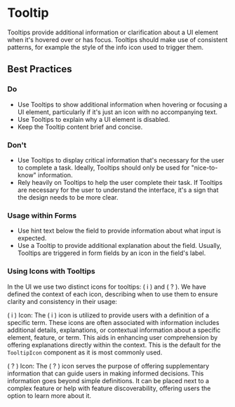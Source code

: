 # Tooltip

Tooltips provide additional information or clarification about a UI element when it's hovered over or has focus. Tooltips should make use of consistent patterns, for example the style of the info icon used to trigger them.

## Best Practices

### Do

- Use Tooltips to show additional information when hovering or focusing a UI element, particularly if it's just an icon with no accompanying text.
- Use Tooltips to explain why a UI element is disabled.
- Keep the Tooltip content brief and concise.

### Don't

- Use Tooltips to display critical information that's necessary for the user to complete a task. Ideally, Tooltips should only be used for "nice-to-know" information.
- Rely heavily on Tooltips to help the user complete their task. If Tooltips are necessary for the user to understand the interface, it's a sign that the design needs to be more clear.

### Usage within Forms

- Use hint text below the field to provide information about what input is expected.
- Use a Tooltip to provide additional explanation about the field. Usually, Tooltips are triggered in form fields by an icon in the field's label.

### Using Icons with Tooltips

In the UI we use two distinct icons for tooltips: ( i ) and ( ? ). We have defined the context of each icon, describing when to use them to ensure clarity and consistency in their usage:

( i ) Icon:
The ( i ) icon is utilized to provide users with a definition of a specific term. These icons are often associated with information includes additional details, explanations, or contextual information about a specific element, feature, or term. This aids in enhancing user comprehension by offering explanations directly within the context. This is the default for the `TooltipIcon` component as it is most commonly used.

( ? ) Icon:
The ( ? ) icon serves the purpose of offering supplementary information that can guide users in making informed decisions. This information goes beyond simple definitions. It can be placed next to a complex feature or help with feature discoverability, offering users the option to learn more about it.
